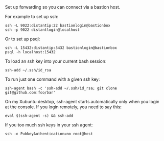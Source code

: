 Set up forwarding so you can connect via a bastion host.

For example to set up ssh:

    ssh -L 9022:distantip:22 bastionlogin@bastionbox
    ssh -p 9022 distantlogin@localhost

Or to set up psql:

    ssh -L 15432:distantip:5432 bastionlogin@bastionbox
    psql -h localhost:15432

To load an ssh key into your current bash session:

    ssh-add ~/.ssh/id_rsa

To run just one command with a given ssh key:

    ssh-agent bash -c 'ssh-add ~/.ssh/id_rsa; git clone git@github.com:foo/bar'

On my Xubuntu desktop, ssh-agent starts automatically only when you login at the console.
If you login remotely, you need to say this:

    eval $(ssh-agent -s) && ssh-add

If you too much ssh keys in your ssh agent:

    ssh -o PubkeyAuthentication=no root@host
